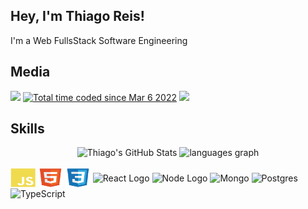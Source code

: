 ## Hey, I'm Thiago Reis!

<p>I'm a Web FullsStack Software Engineering</p>

## Media 


<div> 
   <a href="https://www.linkedin.com/in/thiago-reis-414711221/" target="_blank"><img src="https://img.shields.io/badge/-LinkedIn-%230077B5?style=for-the-badge&logo=linkedin&logoColor=white" target="_blank"></a> 
   <a href="https://wakatime.com/@b977ad8a-d11c-4c54-9ddd-60aeafca93db"><img src="https://wakatime.com/badge/user/b977ad8a-d11c-4c54-9ddd-60aeafca93db.svg" alt="Total time coded since Mar 6 2022" /></a>
   <a href="https://www.codewars.com/users/MagThiago"><img src="https://www.codewars.com/users/MagThiago/badges/micro"/></a>
</div>



## Skills


<div align="center">
  <img alt="Thiago's GitHub Stats" src="https://github-readme-stats.vercel.app/api?username=ThiagoCCR&theme=tokyonight&show_icons=true" height="150" />
  <img src="https://github-readme-stats.vercel.app/api/top-langs?locale=en&hide_title=false&layout=compact&card_width=320&langs_count=5&theme=tokyonight&hide_border=false&username=ThiagoCCR" height="150" alt="languages graph"  />
</div>
<div style="display: inline_block"><br>
  <img align="center" alt="Js" height="30" width="40" src="https://raw.githubusercontent.com/devicons/devicon/master/icons/javascript/javascript-plain.svg">
  <img align="center" alt="HTML" height="30" width="40" src="https://raw.githubusercontent.com/devicons/devicon/master/icons/html5/html5-original.svg">
  <img align="center" alt="CSS" height="30" width="40" src="https://raw.githubusercontent.com/devicons/devicon/master/icons/css3/css3-original.svg">
  <img alt="React Logo" align="center" height="30" width="40" src="https://cdn.jsdelivr.net/gh/devicons/devicon/icons/react/react-original.svg"/>
  <img alt="Node Logo" align="center" height="30" src="https://cdn.jsdelivr.net/gh/devicons/devicon/icons/nodejs/nodejs-original.svg"/>
  <img align="center" alt="Mongo" width="26px" src="https://cdn.jsdelivr.net/gh/devicons/devicon/icons/mongodb/mongodb-original.svg" />
  <img align="center" alt="Postgres" width="26px" src="https://cdn.jsdelivr.net/gh/devicons/devicon/icons/postgresql/postgresql-original.svg" />
  <img align="center" alt="TypeScript" width="26px" src="https://cdn.jsdelivr.net/gh/devicons/devicon/icons/typescript/typescript-original.svg" />
</div>
   
   
  ##
